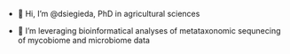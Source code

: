 - 👋 Hi, I’m @dsiegieda, PhD in agricultural sciences

- 🌱 I’m leveraging bioinformatical analyses of metataxonomic sequnecing of mycobiome and microbiome data

<!---
dsiegieda/dsiegieda is a ✨ special ✨ repository because its `README.md` (this file) appears on your GitHub profile.
You can click the Preview link to take a look at your changes.
--->
